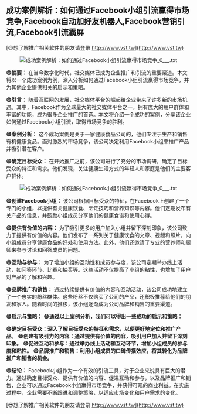 ## **成功案例解析：如何通过Facebook小组引流赢得市场竞争,Facebook自动加好友机器人,Facebook营销引流,Facebook引流霸屏**

[😍想了解推广相关软件的朋友请登录 http://www.vst.tw](http://www.vst.tw)

 <center><img src="https://vst.tw/MP4/tuiguang/png/1.png" alt="成功案例解析：如何通过Facebook小组引流赢得市场竞争_0___.txt"></center>

**😄摘要：**
在当今数字化时代，社交媒体已成为企业推广和引流的重要渠道。本文将以一个成功案例为例，深入分析如何通过Facebook小组引流赢得市场竞争，并为其他企业提供相关的启示和策略。

**😄引言：**
随着互联网的发展，社交媒体平台的崛起给企业带来了许多新的市场机遇。其中，Facebook作为全球最大的社交媒体平台之一，拥有庞大的用户群体和丰富的功能，成为很多企业推广的首选。本文将介绍一个成功的案例，分享该企业如何通过Facebook小组引流，取得市场竞争的胜利。

**😄案例分析：**
这个成功案例是关于一家健康食品公司的，他们专注于生产和销售有机健康食品。面对激烈的市场竞争，该公司决定利用Facebook小组来推广产品并吸引潜在客户。

**😄确定目标受众：**
在开始推广之前，该公司进行了充分的市场调研，确定了目标受众的特征和需求。他们发现，关注健康生活方式的年轻人和家庭是他们的主要客户群体。

 <center><img src="https://vst.tw/MP4/tuiguang/png/1.png" alt="成功案例解析：如何通过Facebook小组引流赢得市场竞争_0___.txt"></center>

**😄创建Facebook小组：**
该公司根据目标受众的特征，在Facebook上创建了一个专门的小组，以提供有关健康饮食、烹饪技巧和营养知识等内容。他们定期发布有关产品的信息，并鼓励小组成员分享他们的健康食谱和使用心得。

**😄提供有价值的内容：**
为了吸引更多的用户加入小组并留下深刻印象，该公司致力于提供有价值的内容。他们发布了一系列关于健康饮食的文章、视频和照片，向小组成员分享健康食品的好处和使用方法。此外，他们还邀请了专业的营养师和厨师来参与讨论和回答成员的问题。

**😄互动与参与：**
为了增加小组的互动性和成员参与度，该公司定期举办线上活动，如问答环节、比赛和抽奖等。这些活动不仅提高了小组的粘性，也增加了用户对产品的了解和兴趣。

**😄品牌推广和销售：**
通过持续提供有价值的内容和互动活动，该公司成功地建立了一个忠实的粉丝群体。这些粉丝不仅购买了公司的产品，还积极推荐给他们的朋友和家人。随着时间的推移，该小组逐渐成为公司品牌和销售的重要渠道。

**😄启示与策略：**
**😄通过以上案例分析，我们可以得出一些成功的启示和策略：**

**😄确定目标受众：深入了解目标受众的特征和需求，以便更好地定位和推广产品。**
**😄创建有吸引力的内容：通过提供有价值的内容，吸引用户加入并留下深刻印象。**
**😄促进互动和参与：通过举办线上活动和互动环节，增加小组成员的参与度和粘性。**
**😄品牌推广和销售：利用小组成员的口碑传播效应，将其转化为品牌推广和销售的机会。**

**😄结论：**
Facebook小组作为一个有效的引流工具，对于企业来说具有巨大的潜力。通过确定目标受众、提供有价值的内容、促进互动和参与，以及品牌推广和销售，企业可以通过Facebook小组赢得市场竞争，并获得可观的商业利益。在实施过程中，企业需要不断跟进和调整策略，以适应市场变化和用户需求的变化。

[😍想了解推广相关软件的朋友请登录 http://www.vst.tw](http://www.vst.tw)




